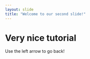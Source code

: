 ```yaml
---
layout: slide
title: "Welcome to our second slide!"
---
```

# Very nice tutorial
Use the left arrow to go back!
